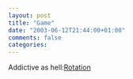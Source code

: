 ```yaml
---
layout: post
title: "Game"
date: "2003-06-12T21:44:00+01:00"
comments: false
categories: 
---
```


<p>Addictive as hell:<a href="http://www.fresonmagic.com//imagenes/rotation.swf" title="">Rotation</a></p>

